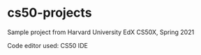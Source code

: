 # cs50-projects

Sample project from Harvard University EdX CS50X, Spring 2021

Code editor used: CS50 IDE
